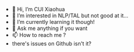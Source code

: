 - 👋 Hi, I’m CUI Xiaohua
- 👀 I’m interested in NLP/TAL but not good at it...
- 🌱 I’m currently learning it though!
- 💞️ Ask me anything if you want
- 📫 How to reach me ?
-    there's issues on Github isn't it?

<!---
Simounawind/Simounawind is a ✨ special ✨ repository because its the first repository i've ever created. Let's go!

--->
